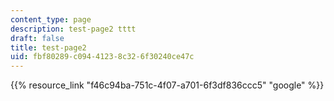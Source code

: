 ```yaml
---
content_type: page
description: test-page2 tttt
draft: false
title: test-page2
uid: fbf80289-c094-4123-8c32-6f30240ce47c
---
```

{{% resource_link "f46c94ba-751c-4f07-a701-6f3df836ccc5" "google" %}}